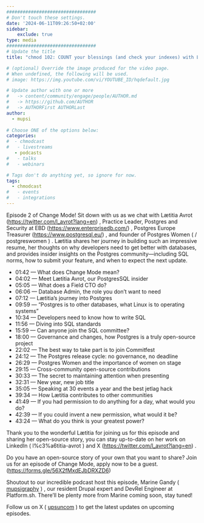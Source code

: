 ```yaml
---
#################################
# Don't touch these settings.
date: '2024-06-11T09:26:50+02:00'
sidebar:
    exclude: true
type: media
#################################
# Update the title
title: "chmod 102: COUNT your blessings (and check your indexes) with Lætitia Avrot"

# (optional) Override the image produced for the video page.
# When undefined, the following will be used.
# image: https://img.youtube.com/vi/YOUTUBE_ID/hqdefault.jpg

# Update author with one or more
#   -> content/community/engage/people/AUTHOR.md
#   -> https://github.com/AUTHOR
#   -> AUTHORFirst AUTHORLast
author:
  - mupsi
  
# Choose ONE of the options below:
categories:
#  - chmodcast
#   - livestreams
   - podcasts
#   - talks
#   - webinars

# Tags don't do anything yet, so ignore for now.
tags:
  - chmodcast
#   - events
#   - integrations
---
```

Episode 2 of Change Mode! Sit down with us as we chat with Lætitia Avrot (https://twitter.com/l_avrot?lang=en) , Practice Leader, Postgres and Security at EBD (https://www.enterprisedb.com/) , Postgres Europe Treasurer (https://www.postgresql.eu/) , and founder of Postgres Women (  / postgreswomen  ) . Lætitia shares her journey in building such an impressive resume, her thoughts on why developers need to get better with databases, and provides insider insights on the Postgres community—including SQL norms, how to submit your feature, and when to expect the next update.

* 01:42 — What does Change Mode mean?
* 04:02 — Meet Lætitia Avrot, our PostgresSQL insider
* 05:05 — What does a Field CTO do?
* 06:06 — Database Admin, the role you don’t want to need
* 07:12 — Lætitia’s journey into Postgres
* 09:59 — “Postgres is to other databases, what Linux is to operating systems”
* 10:34 — Developers need to know how to write SQL
* 11:56 — Diving into SQL standards
* 15:59 — Can anyone join the SQL committee?
* 18:00 — Governance and changes, how Postgres is a truly open-source project
* 22:02 — The best way to take part is to join Commitfest
* 24:12 — The Postgres release cycle: no governance, no deadline
* 26:29 — Postgres Women and the importance of women on stage
* 29:15 — Cross-community open-source contributions
* 30:33 — The secret to maintaining attention when presenting
* 32:31 — New year, new job title
* 35:05 — Speaking at 30 events a year and the best jetlag hack
* 39:34 — How Lætitia contributes to other communities
* 41:49 — If you had permission to do anything for a day, what would you do?
* 42:39 — If you could invent a new permission, what would it be?
* 43:24 — What do you think is your greatest power?

Thank you to the wonderful Lætitia for joining us for this episode and sharing her open-source story, you can stay up-to-date on her work on LinkedIn ( l%c3%a6titia-avrot ) and X (https://twitter.com/l_avrot?lang=en) .

Do you have an open-source story of your own that you want to share? Join us for an episode of Change Mode, apply now to be a guest. (https://forms.gle/56X2fMxdEJbDRXZD6)

Shoutout to our incredible podcast host this episode, Marine Gandy ( [mupsigraphy](https://www.youtube.com/redirect?event=video_description&redir_token=QUFFLUhqbVJhajk5My1LMHBua2U4VWNiN3NxVkhYb0hhd3xBQ3Jtc0tuWWNWS1RaQktrdG5ad011S0U2ZHl1d29yM1pCeUl6YkhnRGxJNXdNNXJRVW13TXRfSlUzYlZhVHlBOTh5Qm1NcXZnTERuZlYtc3NSeEk5VVFqNWoyN3EzLTBQbnZITWJJS1NmQXViXzE3Z0xlLWF4TQ&q=https%3A%2F%2Ftwitter.com%2Fmupsigraphy&v=HZtTP0hqJjk) ) , our resident Drupal expert and DevRel Engineer at Platform.sh. There’ll be plenty more from Marine coming soon, stay tuned!

Follow us on X ( [upsuncom](https://www.youtube.com/redirect?event=video_description&redir_token=QUFFLUhqbmo4VjNaT1ViZEk1V0ZGd0czd3ZSWXVkTHpTUXxBQ3Jtc0ttWmFsWmFuR1dEOFVYcWlTNGtUMXJ4S3hmVGg2a1VQZU5nYVo3SWF4TjIwaHlUck9CZ2NHN3o5ZnhnampZSVh1Y2JtQWZQMlgwLXNkYlBibmhtcmVTLWFaM3BtdXFLdHZ6Sk1Na2ptamFMODRyM1pwQQ&q=https%3A%2F%2Ftwitter.com%2Fupsuncom&v=HZtTP0hqJjk) )  to get the latest updates on upcoming episodes.